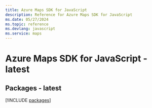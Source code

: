 ```yaml
---
title: Azure Maps SDK for JavaScript
description: Reference for Azure Maps SDK for JavaScript
ms.date: 05/27/2024
ms.topic: reference
ms.devlang: javascript
ms.service: maps
---
```

# Azure Maps SDK for JavaScript - latest
## Packages - latest
[!INCLUDE [packages](maps-index.md)]